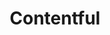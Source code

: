 ---
codehost: https://github.com/https://github.com/contentful
linkedin: https://linkedin.com/company/contentful
logohandle: contentful
sort: contentful
title: Contentful
twitter: https://x.com/contentful
website: https://www.contentful.com/
wikipedia: https://en.wikipedia.org/wiki/Contentful
youtube: https://youtube.com/c/Contentfulinc
---